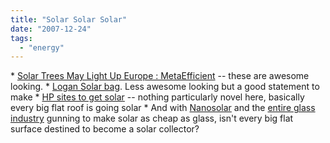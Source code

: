 ```yaml
---
title: "Solar Solar Solar"
date: "2007-12-24"
tags: 
  - "energy"
---
```


\* [Solar Trees May Light Up Europe : MetaEfficient](http://www.metaefficient.com/leds/solar-trees-may-light-up-europe.html "Solar Trees May Light Up Europe : MetaEfficient") -- these are awesome looking. \* [Logan Solar bag](http://www.ubergizmo.com/15/archives/2007/11/logan_solar_bag_by_noon.html). Less awesome looking but a good statement to make \* [HP sites to get solar](http://www.ubergizmo.com/15/archives/2007/11/hp_sites_get_solar_systems.html) -- nothing particularly novel here, basically every big flat roof is going solar \* And with [Nanosolar](http://www.techcrunch.com/2007/12/18/nanosolar-is-gunning-for-coal/) and the [entire glass industry](http://money.aol.com/news/articles/_a/how-solar-demand-fuels-new-hope-in/n20071218103609990007) gunning to make solar as cheap as glass, isn't every big flat surface destined to become a solar collector?
